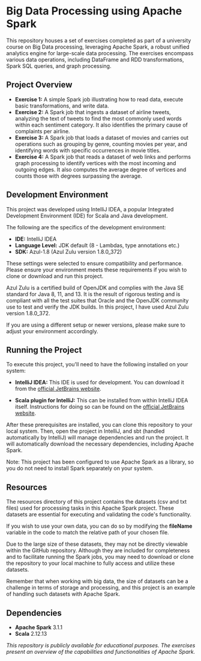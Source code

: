 # Big Data Processing using Apache Spark
This repository houses a set of exercises completed as part of a university course on Big Data processing, leveraging Apache Spark, a robust unified analytics engine for large-scale data processing. The exercises encompass various data operations, including DataFrame and RDD transformations, Spark SQL queries, and graph processing.

## Project Overview
- **Exercise 1:** A simple Spark job illustrating how to read data, execute basic transformations, and write data.
- **Exercise 2:** A Spark job that ingests a dataset of airline tweets, analyzing the text of tweets to find the most commonly used words within each sentiment category. It also identifies the primary cause of complaints per airline.
- **Exercise 3:** A Spark job that loads a dataset of movies and carries out operations such as grouping by genre, counting movies per year, and identifying words with specific occurrences in movie titles.
- **Exercise 4:** A Spark job that reads a dataset of web links and performs graph processing to identify vertices with the most incoming and outgoing edges. It also computes the average degree of vertices and counts those with degrees surpassing the average.


## Development Environment
This project was developed using IntelliJ IDEA, a popular Integrated Development Environment (IDE) for Scala and Java development.

The following are the specifics of the development environment:
- **IDE:** IntelliJ IDEA
- **Language Level:** JDK default (8 - Lambdas, type annotations etc.)
- **SDK:** Azul-1.8 (Azul Zulu version 1.8.0_372)

These settings were selected to ensure compatibility and performance. Please ensure your environment meets these requirements if you wish to clone or download and run this project.

Azul Zulu is a certified build of OpenJDK and complies with the Java SE standard for Java 8, 11, and 13. It is the result of rigorous testing and is compliant with all the test suites that Oracle and the OpenJDK community use to test and verify the JDK builds. In this project, Ι have used Azul Zulu version 1.8.0_372.

If you are using a different setup or newer versions, please make sure to adjust your environment accordingly.

## Running the Project
To execute this project, you'll need to have the following installed on your system:

- **IntelliJ IDEA:** This IDE is used for development. You can download it from the [official JetBrains website](https://www.jetbrains.com/idea/download/).

- **Scala plugin for IntelliJ:** This can be installed from within IntelliJ IDEA itself. Instructions for doing so can be found on the [official JetBrains website](https://www.jetbrains.com/help/idea/discover-intellij-idea-for-scala.html).

After these prerequisites are installed, you can clone this repository to your local system. Then, open the project in IntelliJ, and sbt (handled automatically by IntelliJ) will manage dependencies and run the project. It will automatically download the necessary dependencies, including Apache Spark.

Note: This project has been configured to use Apache Spark as a library, so you do not need to install Spark separately on your system.

## Resources
The resources directory of this project contains the datasets (csv and txt files) used for processing tasks in this Apache Spark project. These datasets are essential for executing and validating the code's functionality.

If you wish to use your own data, you can do so by modifying the <strong>fileName</strong> variable in the code to match the relative path of your chosen file.

Due to the large size of these datasets, they may not be directly viewable within the GitHub repository. Although they are included for completeness and to facilitate running the Spark jobs, you may need to download or clone the repository to your local machine to fully access and utilize these datasets.

Remember that when working with big data, the size of datasets can be a challenge in terms of storage and processing, and this project is an example of handling such datasets with Apache Spark.
## Dependencies
- **Apache Spark** 3.1.1
- **Scala** 2.12.13

<em>This repository is publicly available for educational purposes. The exercises present an overview of the capabilities and functionalities of Apache Spark.</em>
